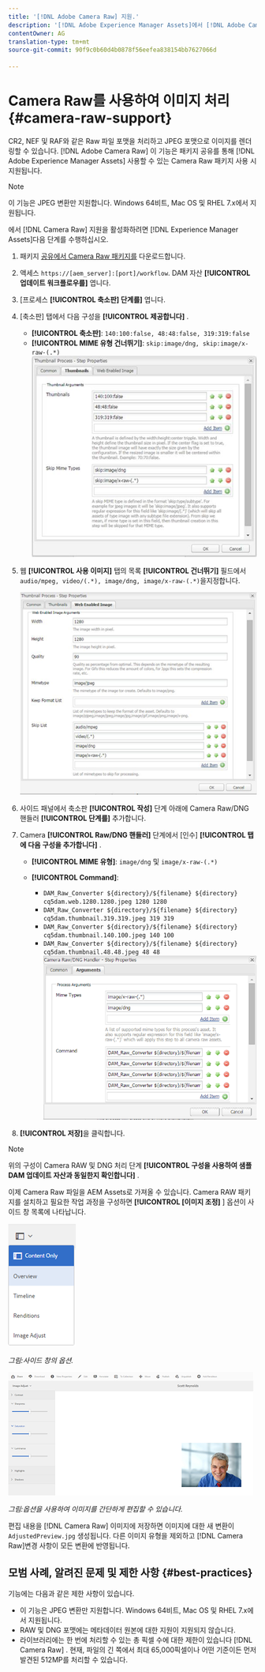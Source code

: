 ```yaml
---
title: '[!DNL Adobe Camera Raw] 지원.'
description: '[!DNL Adobe Experience Manager Assets]에서 [!DNL Adobe Camera Raw] 지원을 활성화하는 방법을 알아봅니다.'
contentOwner: AG
translation-type: tm+mt
source-git-commit: 90f9c0b60d4b0878f56eefea838154bb7627066d

---
```



# Camera Raw를 사용하여 이미지 처리 {#camera-raw-support}

CR2, NEF 및 RAF와 같은 Raw 파일 포맷을 처리하고 JPEG 포맷으로 이미지를 렌더링할 수 있습니다. [!DNL Adobe Camera Raw] 이 기능은 패키지 공유를 통해 [!DNL Adobe Experience Manager Assets] 사용할 수 있는 Camera Raw 패키지 [](https://www.adobeaemcloud.com/content/marketplace/marketplaceProxy.html?packagePath=/content/companies/public/adobe/packages/aem630/product/assets/aem-assets-cameraraw-pkg) 사용 시 지원됩니다.

>[!NOTE]
>
>이 기능은 JPEG 변환만 지원합니다. Windows 64비트, Mac OS 및 RHEL 7.x에서 지원됩니다.

에서 [!DNL Camera Raw] 지원을 활성화하려면 [!DNL Experience Manager Assets]다음 단계를 수행하십시오.

1. 패키지 [공유에서 Camera Raw 패키지를](https://www.adobeaemcloud.com/content/marketplace/marketplaceProxy.html?packagePath=/content/companies/public/adobe/packages/aem630/product/assets/aem-assets-cameraraw-pkg) 다운로드합니다.
1. 액세스 `https://[aem_server]:[port]/workflow`. DAM 자산 **[!UICONTROL 업데이트 워크플로우를]** 엽니다.
1. [프로세스 **[!UICONTROL 축소판] 단계를]** 엽니다.
1. [축소판] 탭에서 다음 구성을 **[!UICONTROL 제공합니다]** .

   * **[!UICONTROL 축소판]**: `140:100:false, 48:48:false, 319:319:false`
   * **[!UICONTROL MIME 유형 건너뛰기]**: `skip:image/dng, skip:image/x-raw-(.*)`
   ![chlimage_1-128](assets/chlimage_1-334.png)

1. 웹 **[!UICONTROL 사용 이미지]** 탭의 목록 **[!UICONTROL 건너뛰기]** 필드에서 `audio/mpeg, video/(.*), image/dng, image/x-raw-(.*)`을지정합니다.

   ![chlimage_1-129](assets/chlimage_1-335.png)

1. 사이드 패널에서 축소판 **[!UICONTROL 작성]** 단계 아래에 Camera Raw/DNG 핸들러 **[!UICONTROL 단계를]** 추가합니다.
1. Camera **[!UICONTROL Raw/DNG 핸들러]** 단계에서 [인수] **[!UICONTROL 탭에 다음 구성을 추가합니다]** .

   * **[!UICONTROL MIME 유형]**: `image/dng` 및 `image/x-raw-(.*)`
   * **[!UICONTROL Command]**:

      * `DAM_Raw_Converter ${directory}/${filename} ${directory} cq5dam.web.1280.1280.jpeg 1280 1280`
      * `DAM_Raw_Converter ${directory}/${filename} ${directory} cq5dam.thumbnail.319.319.jpeg 319 319`
      * `DAM_Raw_Converter ${directory}/${filename} ${directory} cq5dam.thumbnail.140.100.jpeg 140 100`
      * `DAM_Raw_Converter ${directory}/${filename} ${directory} cq5dam.thumbnail.48.48.jpeg 48 48`
   ![chlimage_1-130](assets/chlimage_1-336.png)

1. **[!UICONTROL 저장]**&#x200B;을 클릭합니다.

>[!NOTE]
>
>위의 구성이 Camera RAW 및 DNG 처리 단계 **[!UICONTROL 구성을 사용하여 샘플 DAM 업데이트 자산과 동일한지 확인합니다]** .

이제 Camera Raw 파일을 AEM Assets로 가져올 수 있습니다. Camera RAW 패키지를 설치하고 필요한 작업 과정을 구성하면 **[!UICONTROL [이미지 조정]** ] 옵션이 사이드 창 목록에 나타납니다.

![chlimage_1-131](assets/chlimage_1-337.png)

*그림:사이드 창의 옵션.*

![chlimage_1-132](assets/chlimage_1-338.png)

*그림:옵션을 사용하여 이미지를 간단하게 편집할 수 있습니다.*

편집 내용을 [!DNL Camera Raw] 이미지에 저장하면 이미지에 대한 새 변환이 `AdjustedPreview.jpg` 생성됩니다. 다른 이미지 유형을 제외하고 [!DNL Camera Raw]변경 사항이 모든 변환에 반영됩니다.

## 모범 사례, 알려진 문제 및 제한 사항 {#best-practices}

기능에는 다음과 같은 제한 사항이 있습니다.

* 이 기능은 JPEG 변환만 지원합니다. Windows 64비트, Mac OS 및 RHEL 7.x에서 지원됩니다.
* RAW 및 DNG 포맷에는 메타데이터 원본에 대한 지원이 지원되지 않습니다.
* 라이브러리에는 한 번에 처리할 수 있는 총 픽셀 수에 대한 제한이 있습니다 [!DNL Camera Raw] . 현재, 파일의 긴 쪽에서 최대 65,000픽셀이나 어떤 기준이든 먼저 발견된 512MP를 처리할 수 있습니다.
